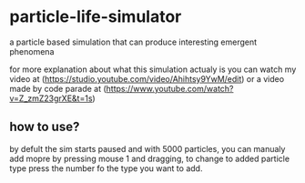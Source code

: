 # particle-life-simulator
a particle based simulation that can produce interesting emergent phenomena

for more explanation about what this simulation actualy is you can watch my video at 
(https://studio.youtube.com/video/Ahihtsy9YwM/edit)
or a video made by code parade at 
(https://www.youtube.com/watch?v=Z_zmZ23grXE&t=1s)


## how to use?
by defult the sim starts paused and with 5000 particles, 
you can manualy add mopre by pressing mouse 1 and dragging, 
to change to added particle type press the number fo the type you want to add.
